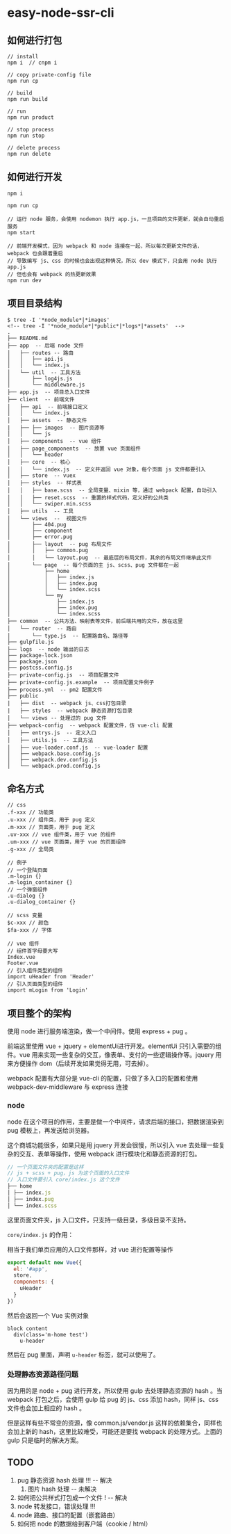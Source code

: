 # easy-node-ssr-cli

## 如何进行打包

```
// install
npm i  // cnpm i

// copy private-config file
npm run cp

// build
npm run build

// run
npm run product

// stop process
npm run stop

// delete process
npm run delete

```

## 如何进行开发

```
npm i

npm run cp

// 运行 node 服务，会使用 nodemon 执行 app.js，一旦项目的文件更新，就会自动重启服务
npm start

// 前端开发模式，因为 webpack 和 node 连接在一起，所以每次更新文件的话， webpack 也会跟着重启
// 导致编写 js、css 的时候也会出现这种情况，所以 dev 模式下，只会用 node 执行 app.js
// 但也会有 webpack 的热更新效果
npm run dev

```

## 项目目录结构

```
$ tree -I '*node_module*|*images'
<!-- tree -I '*node_module*|*public*|*logs*|*assets'  -->
.
├── README.md
├── app  -- 后端 node 文件
│   ├── routes -- 路由
│   │   ├── api.js
│   │   └── index.js
│   └── util  -- 工具方法
│       ├── log4js.js
│       └── middleware.js
├── app.js  -- 项目总入口文件
├── client  -- 前端文件
│   ├── api  -- 前端接口定义
│   │   └── index.js
│   ├── assets  -- 静态文件
|   ├── ├── images  -- 图片资源等
│   │   └── js
│   ├── components  -- vue 组件
│   ├── page_components  -- 放置 vue 页面组件
│   │   └── header
│   ├── core  -- 核心
│   │   └── index.js  -- 定义并返回 vue 对象，每个页面 js 文件都要引入
│   ├── store  -- vuex
│   ├── styles  -- 样式表
│   │   ├── base.scss  -- 全局变量、mixin 等，通过 webpack 配置，自动引入
│   │   ├── reset.scss  -- 重置的样式代码，定义好的公共类
│   │   └── swiper.min.scss
│   ├── utils  -- 工具
│   └── views  --  视图文件
│       ├── 404.pug
│       ├── component
│       ├── error.pug
│       ├── layout  -- pug 布局文件
│       │   ├── common.pug
│       │   └── layout.pug  -- 最底层的布局文件，其余的布局文件继承此文件
│       └── page  -- 每个页面的主 js、scss、pug 文件都在一起
│           ├── home
│           │   ├── index.js
│           │   ├── index.pug
│           │   └── index.scss
│           └── my
│               ├── index.js
│               ├── index.pug
│               └── index.scss
├── common  -- 公共方法、映射表等文件，前后端共用的文件，放在这里
│   └── router  -- 路由
│       └── type.js  -- 配置路由名、路径等
├── gulpfile.js
├── logs  -- node 输出的日志
├── package-lock.json
├── package.json
├── postcss.config.js
├── private-config.js  -- 项目配置文件
├── private-config.js.example  -- 项目配置文件例子
├── process.yml  -- pm2 配置文件
├── public
|   ├── dist  -- webpack js、css打包目录
|   ├── styles  -- webpack 静态资源打包目录
│   └── views -- 处理过的 pug 文件
├── webpack-config  -- webpack 配置文件，仿 vue-cli 配置
│   ├── entrys.js  -- 定义入口
│   ├── utils.js  -- 工具方法
│   ├── vue-loader.conf.js  -- vue-loader 配置
│   ├── webpack.base.config.js
│   ├── webpack.dev.config.js
│   └── webpack.prod.config.js

```



## 命名方式

```
// css
.f-xxx // 功能类
.u-xxx // 组件类，用于 pug 定义
.m-xxx // 页面类，用于 pug 定义
.uv-xxx // vue 组件类，用于 vue 的组件
.um-xxx // vue 页面类，用于 vue 的页面组件
.g-xxx // 全局类

// 例子
// 一个登陆页面
.m-login {}
.m-login_container {}
// 一个弹窗组件
.u-dialog {}
.u-dialog_container {}

// scss 变量
$c-xxx // 颜色
$fa-xxx // 字体

// vue 组件
// 组件首字母要大写
Index.vue
Footer.vue
// 引入组件类型的组件
import uHeader from 'Header'
// 引入页面类型的组件
import mLogin from 'Login'

```





## 项目整个的架构

使用 node 进行服务端渲染，做一个中间件。使用 express + pug 。

前端这里使用 vue + jquery + elementUi进行开发。elementUi 只引入需要的组件。vue 用来实现一些复杂的交互，像表单、支付的一些逻辑操作等。jquery 用来方便操作 dom（后续开发如果觉得无用，可去掉）。

webpack 配置有大部分是 vue-cli 的配置，只做了多入口的配置和使用 webpack-dev-middleware 与 express 连接

### node

node 在这个项目的作用，主要是做一个中间件，请求后端的接口，把数据渲染到 pug 模板上，再发送给浏览器。

这个商城功能很多，如果只是用 jquery 开发会很慢，所以引入 vue 去处理一些复杂的交互、表单等操作，使用 webpack 进行模块化和静态资源的打包。

```javascript
// 一个页面文件夹的配置是这样
// js + scss + pug，js 为这个页面的入口文件
// 入口文件要引入 core/index.js 这个文件
├── home
│ ├── index.js
│ ├── index.pug
│ └── index.scss
```

这里页面文件夹，js 入口文件，只支持一级目录，多级目录不支持。

`core/index.js` 的作用：

相当于我们单页应用的入口文件那样，对 vue 进行配置等操作

```javascript
export default new Vue({
  el: '#app',
  store,
  components: {
    uHeader
  }
})

```

然后会返回一个 Vue 实例对象



```
block content
  div(class='m-home test')
    u-header
```

然后在 pug 里面，声明 `u-header` 标签，就可以使用了。



### 处理静态资源路径问题

因为用的是 node + pug 进行开发，所以使用 gulp 去处理静态资源的 hash 。当 webpack 打包之后，会使用 gulp 给 pug 的 js、css 添加 hash，同样 js、css 文件也会加上相应的 hash 。

但是这样有些不常变的资源，像 common.js/vendor.js 这样的依赖集合，同样也会加上新的 hash，这里比较难受，可能还是要找 webpack 的处理方式。上面的 gulp 只是临时的解决方案。



## TODO

1. pug 静态资源 hash 处理 !!! -- 解决
   1. 图片 hash 处理	  -- 未解决
2. 如何把公共样式打包成一个文件 ! -- 解决
3. node 转发接口，错误处理 !!!
4. node 路由、接口的配置（嵌套路由）
5. 如何把 node 的数据给到客户端（cookie / html）


 

